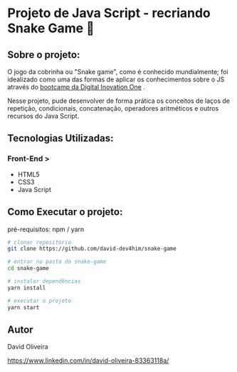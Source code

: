 # Projeto de Java Script - recriando Snake Game :snake:



## Sobre o projeto:



O jogo da cobrinha ou "Snake game", como é conhecido mundialmente; foi idealizado como uma das formas de aplicar os conhecimentos sobre o JS através do <u>bootcamp da Digital Inovation One</u> .

Nesse projeto, pude desenvolver de forma prática os conceitos de laços de repetição, condicionais, concatenação, operadores aritméticos e outros recursos do Java Script.



## Tecnologias Utilizadas:



### Front-End >

* HTML5
* CSS3
* Java Script

## Como Executar o projeto:



pré-requisitos: npm / yarn



````bash
# clonar repositório
git clone https://github.com/david-dev4him/snake-game

# entrar na pasta do snake-game
cd snake-game

# instalar dependências
yarn install

# executar o projeto
yarn start

````



## Autor

David Oliveira

https://www.linkedin.com/in/david-oliveira-83363118a/